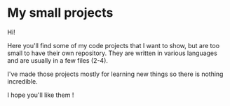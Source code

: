 # My small projects

Hi!

Here you'll find some of my code projects that I want to show, but are too small to have their own repository.
They are written in various languages and are usually in a few files (2-4).

I've made those projects mostly for learning new things so there is nothing incredible.

I hope you'll like them !
